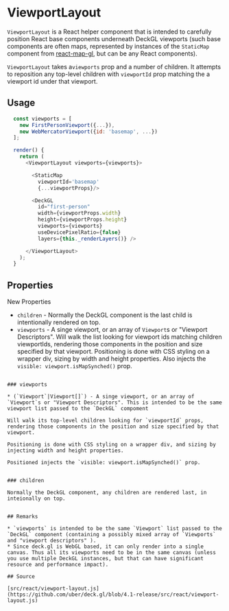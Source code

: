 # ViewportLayout

`ViewportLayout` is a React helper component that is intended to carefully position React base components underneath DeckGL viewports (such base components are often maps, represented by instances of the `StaticMap` component from [react-map-gl](), but can be any React components).

`ViewportLayout` takes a`viewports` prop and a number of children. It attempts to reposition any top-level children with `viewportId` prop matching the a viewport id under that viewport.


## Usage

```js
  const viewports = [
    new FirstPersonViewport({...}),
    new WebMercatorViewport({id: 'basemap', ...})
  ];

  render() {
    return (
      <ViewportLayout viewports={viewports}>

        <StaticMap
          viewportId='basemap'
          {...viewportProps}/>

        <DeckGL
          id="first-person"
          width={viewportProps.width}
          height={viewportProps.height}
          viewports={viewports}
          useDevicePixelRatio={false}
          layers={this._renderLayers()} />

      </ViewportLayout>
    );
  }
```

## Properties


New Properties
* `children` - Normally the DeckGL component is the last child is intentionally rendered on top.
* `viewports` - A singe viewport, or an array of `Viewport`s or "Viewport Descriptors". Will walk the list looking for viewport ids matching children viewportIds, rendering those components in the position and size specified by that viewport. Positioning is done with CSS styling on a wrapper div, sizing by width and height properties. Also injects the `visible: viewport.isMapSynched()` prop.


```

### viewports

* (`Viewport`|Viewport[]`) - A singe viewport, or an array of `Viewport`s or "Viewport Descriptors". This is intended to be the same viewport list passed to the `DeckGL` compoment

Will walk its top-level children looking for `viewportId` props, rendering those components in the position and size specified by that viewport.

Positioning is done with CSS styling on a wrapper div, and sizing by injecting width and height properties.

Positioned injects the `visible: viewport.isMapSynched()` prop.


### children

Normally the DeckGL component, any children are rendered last, in inteionally on top.


## Remarks

* `viewports` is intended to be the same `Viewport` list passed to the `DeckGL` component (containing a possibly mixed array of `Viewports` and "viewport descriptors" ).
* Since deck.gl is WebGL based, it can only render into a single canvas. Thus all its viewports need to be in the same canvas (unless you use multiple DeckGL instances, but that can have significant resource and performance impact).

## Source

[src/react/viewport-layout.js](https://github.com/uber/deck.gl/blob/4.1-release/src/react/viewport-layout.js)
